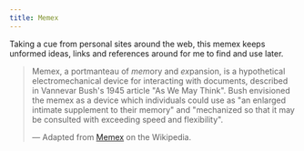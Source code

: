 ```yaml
---
title: Memex
---
```


Taking a cue from personal sites around the web, this memex keeps unformed ideas, links and references around for me to find and use later.

> Memex, a portmanteau of <em>mem</em>ory and <em>ex</em>pansion, is a hypothetical electromechanical device for interacting with documents, described in Vannevar Bush's 1945 article "As We May Think". Bush envisioned the memex as a device which individuals could use as "an enlarged intimate supplement to their memory" and "mechanized so that it may be consulted with exceeding speed and flexibility".
>
> — Adapted from [Memex](https://en.wikipedia.org/wiki/Memex) on the Wikipedia.
